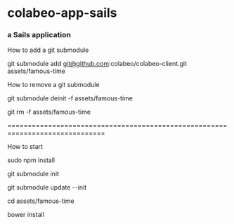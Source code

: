 # colabeo-app-sails
### a Sails application

How to add a git submodule

git submodule add git@github.com:colabeo/colabeo-client.git assets/famous-time

How to remove a git submodule

git submodule deinit -f assets/famous-time

git rm -f assets/famous-time

==============================================================================

How to start

sudo npm install

git submodule init

git submodule update --init

cd assets/famous-time

bower install


